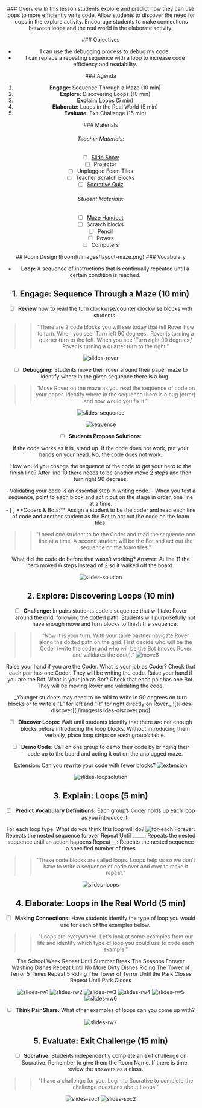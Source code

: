 <header class='header' title='In the Loop' subtitle='Lesson 05'/>

<notable>

<iconp src='/icons/activity.png'>### Overview</iconp>
In this lesson students explore and predict how they can use loops to more efficiently write code. Allow students to discover the need for loops in the explore activity. Encourage students to make connections between loops and the real world in the elaborate activity.

<iconp src='/icons/objectives.png'>### Objectives</iconp>

- I can use the debugging process to debug my code.
- I can replace a repeating sequence with a loop to increase code efficiency and readability.

<iconp src='/icons/agenda.png'>### Agenda</iconp>

1. **Engage:** Sequence Through a Maze (10 min)
2. **Explore:** Discovering Loops (10 min)
3. **Explain:** Loops (5 min)
4. **Elaborate:** Loops in the Real World (5 min)
5. **Evaluate:** Exit Challenge (15 min)


<note>
<iconp src='/icons/materials.png'>### Materials</iconp>

###### Teacher Materials:
- [ ] [Slide Show][slide-show]
- [ ] Projector
- [ ] Unplugged Foam Tiles
- [ ] Teacher Scratch Blocks
- [ ] [Socrative Quiz][soc]

###### Student Materials:
- [ ] [Maze Handout][maze-handout]
- [ ] Scratch blocks
- [ ] Pencil
- [ ] Rovers
- [ ] Computers

</note>
## Room Design
![room](/images/layout-maze.png)

<note>
<iconp src='/icons/vocab.png'>### Vocabulary</iconp>

- **Loop:** A sequence of instructions that is continually repeated until a certain condition is reached.

</note>

<pagebreak/>

## 1. Engage: Sequence Through a Maze (10 min)

- [ ] **Review** how to read the turn clockwise/counter clockwise blocks with students.

> > "There are 2 code blocks you will see today that tell Rover how to turn. When you see 'Turn left 90 degrees,' Rover is turning a quarter turn to the left. When you see 'Turn right 90 degrees,' Rover is turning a quarter turn to the right."

![slides-rover](./images/slides-rover.png)

- [ ] **Debugging:** Students move their rover around their paper maze to identify where in the given sequence there is a bug.

> > "Move Rover on the maze as you read the sequence of code on your paper. Identify where in the sequence there is a bug (error) and how would you fix it."

<note title='Slides'>![slides-sequence](./images/slides-seq.png)
</note>

![sequence](./images/sequence.png)

<pagebreak/>

- [ ] **Students Propose Solutions:**

<iconp type='question'> If the code works as it is, stand up. If the code does not work, put your hands on your head.</iconp>
<iconp type='answer' mb='1em'>No, the code does not work.</iconp>

<iconp type='question'> How would you change the sequence of the code to get your hero to the finish line?</iconp>
<iconp type='answer'> After line 10 there needs to be another move 2 steps and then turn right 90 degrees.</iconp>

<note type='key' title='Key Points'>
- Validating your code is an essential step in writing code.
- When you test a sequence, point to each block and act it out on the stage in order, one line at a time.
</note>

<br/>
- [ ] **Coders & Bots:** Assign a student to be the coder and read each line of code and another student as the Bot to act out the code on the foam tiles.

> > "I need one student to be the Coder and read the sequence one line at a time. A second student will be the Bot and act out the sequence on the foam tiles."

<iconp type='question'> What did the code do before that wasn’t working? </iconp>
<iconp type='answer'> Answer: At line 11 the hero moved 6 steps instead of 2 so it walked off the board. </iconp>

<note> ![slides-solution](./images/slides-sol.png)</note>

## 2. Explore: Discovering Loops (10 min)

- [ ] **Challenge:** In pairs students code a sequence that will take Rover around the grid, following the dotted path. Students will purposefully not have enough move and turn blocks to finish the sequence.

> > “Now it is your turn. With your table partner navigate Rover along the dotted path on the grid. First decide who will be the Coder (write the code) and who will be the Bot (moves Rover and validates the code).”
![move6](./images/move6.png)

<iconp type="question">Raise your hand if you are the Coder. What is your job as Coder?</iconp>
<iconp type="answer">Check that each pair has one Coder. They will be writing the code.</iconp>
<iconp type="question">Raise your hand if you are the Bot. What is your job as Bot?</iconp>
<iconp type="answer">Check that each pair has one Bot. They will be moving Rover and validating the code.</iconp>

<note type='tip' title='Tip'>
_Younger students may need to be told to write in 90 degrees on turn blocks or to write a "L" for left and "R" for right directly on Rover._
![slides-discover](./images/slides-discover.png)
</note>

- [ ] **Discover Loops:** Wait until students identify that there are not enough blocks before introducing the loop blocks.  Without introducing them verbally, place loop strips on each group’s table.

- [ ] **Demo Code:** Call on one group to demo their code by bringing their code up to the board and acting it out on the unplugged maze.

<iconp type='question' mb='1em'>Extension: Can you rewrite your code with fewer blocks?</iconp>
![extension](./images/extension.png)

<note>![slides-loopsolution](./images/slides-loopsol.png)</note>

## 3. Explain: Loops (5 min)

- [ ] **Predict Vocabulary Definitions:** Each group’s Coder holds up each loop as you introduce it.

<iconp type='question'>For each loop type: What do you think this loop will do?</iconp>
![for-each](./images/for-each.png)
<iconp type='answer'>Forever: Repeats the nested sequence forever</iconp>
<iconp type='answer'>Repeat Until _____: Repeats the nested sequence until an action happens</iconp>
<iconp type='answer'>Repeat __: Repeats the nested sequence a specified number of times</iconp>

> > "These code blocks are called loops. Loops help us so we don’t have to write a sequence of code over and over to make it repeat."

<note>![slides-loops](./images/slides-loop.png)</note>

## 4. Elaborate: Loops in the Real World (5 min)

- [ ] **Making Connections:** Have students identify the type of loop you would use for each of the examples below.

> > "Loops are everywhere. Let's look at some examples from our life and identify which type of loop you could use to code each example."

<iconp type='question'>The School Week <iconp ml='1em' type='answer'>Repeat Until Summer Break</iconp></iconp>
<iconp type='question'>The Seasons <iconp ml='1em' type='answer'>Forever</iconp></iconp>
<iconp type='question'>Washing Dishes <iconp ml='1em' type='answer'>Repeat Until No More Dirty Dishes</iconp></iconp>
<iconp type='question'>Riding The Tower of Terror 5 Times <iconp ml='1em' type='answer'>Repeat 5</iconp></iconp>
<iconp type='question'>Riding The Tower of Terror Until the Park Closes <iconp type='answer' mb='1em'>Repeat Until Park Closes</iconp></iconp>

<note>![slides-rw1](./images/slides-rw1.png)
![slides-rw2](./images/slides-rw2.png)
![slides-rw3](./images/slides-rw3.png.png)
![slides-rw4](./images/slides-rw4.png.png)
![slides-rw5](./images/slides-rw5.png.png)
![slides-rw6](./images/slides-rw6.png.png)</note>

- [ ] **Think Pair Share:** What other examples of loops can you come up with?

<note>![slides-rw7](./images/slides-rw7.png.png)</note>

## 5. Evaluate: Exit Challenge (15 min)

- [ ] **Socrative:** Students independently complete an exit challenge on Socrative. Remember to give them the Room Name. If there is time, review the answers as a class.

> > "I have a challenge for you. Login to Socrative to complete the challenge questions about Loops."

<note> ![slides-soc1](./images/slides-soc1.png)
![slides-soc2](./images/slides-soc2.png)
</note>

</notable>

[maze-handout]: https://drive.google.com/file/d/0BzHmgSOPbtkIWXdRWnZJNnhLVmM/view?usp=sharing
[slide-show]: https://docs.google.com/presentation/d/1bbWIFAN66jsNqsTDXqy4OG31CUGDuPw9bRMqtKDNU-4/edit#slide=id.g1612fbdbad_0_42
[soc]: https://b.socrative.com/teacher/#import-quiz/28442633

